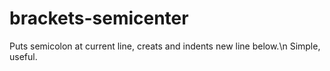 # brackets-semicenter
Puts semicolon at current line, creats and indents new line below.\n 
Simple, useful.
